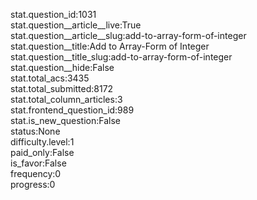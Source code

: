 stat.question_id:1031  
stat.question__article__live:True  
stat.question__article__slug:add-to-array-form-of-integer  
stat.question__title:Add to Array-Form of Integer  
stat.question__title_slug:add-to-array-form-of-integer  
stat.question__hide:False  
stat.total_acs:3435  
stat.total_submitted:8172  
stat.total_column_articles:3  
stat.frontend_question_id:989  
stat.is_new_question:False  
status:None  
difficulty.level:1  
paid_only:False  
is_favor:False  
frequency:0  
progress:0  
